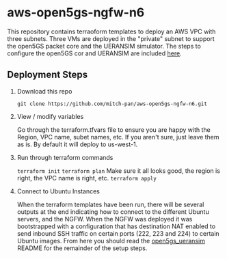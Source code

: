 # aws-open5gs-ngfw-n6
This repository contains terraoform templates to deploy an AWS VPC with three subnets.  Three VMs are
deployed in the "private" subnet to support the open5GS packet core and the UERANSIM simulator.  The steps
to configure the open5GS cor and UERANSIM are included [here](open5gs_ueransim.md).

## Deployment Steps

1. Download this repo

    `git clone https://github.com/mitch-pan/aws-open5gs-ngfw-n6.git`
2. View / modify variables

    Go through the terraform.tfvars file to ensure you are happy with the Region, VPC name, subet names, etc.  If you 
    aren't sure, just leave them as is. By default it will deploy to us-west-1.
3. Run through terraform commands

    `terraform init`
    `terraform plan`
    Make sure it all looks good, the region is right, the VPC name is right, etc.
    `terraform apply`
 
4. Connect to Ubuntu Instances

    When the terraform templates have been run, there will be several outputs at the end indicating how
    to connect to the different Ubuntu servers, and the NGFW.  When the NGFW was deployed it was bootstrapped
    with a configuration that has destination NAT enabled to send inbound SSH traffic on certain ports (222,
    223 and 224) to certain Ubuntu images.  From here you should read the [open5gs_ueransim](open5gs_ueransim.md) 
    README for the remainder of the setup steps.
